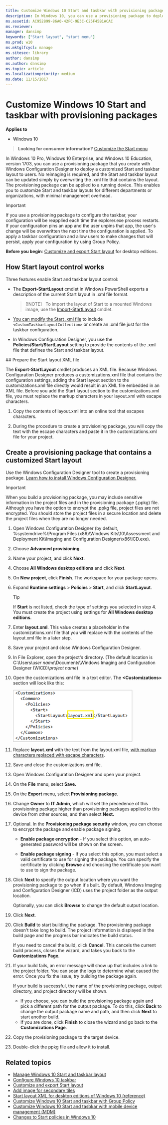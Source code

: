 ```yaml
---
title: Customize Windows 10 Start and tasbkar with provisioning packages (Windows 10)
description: In Windows 10, you can use a provisioning package to deploy a customized Start layout to users.
ms.assetid: AC952899-86A0-42FC-9E3C-C25F45B1ACAC
ms.reviewer: 
manager: dansimp
keywords: ["Start layout", "start menu"]
ms.prod: w10
ms.mktglfcycl: manage
ms.sitesec: library
author: dansimp
ms.author: dansimp
ms.topic: article
ms.localizationpriority: medium
ms.date: 11/15/2017
---
```


# Customize Windows 10 Start and taskbar with provisioning packages


**Applies to**

- Windows 10


>**Looking for consumer information?** [Customize the Start menu](https://go.microsoft.com/fwlink/p/?LinkId=623630)

In Windows 10 Pro, Windows 10 Enterprise, and Windows 10 Education, version 1703, you can use a provisioning package that you create with Windows Configuration Designer to deploy a customized Start and taskbar layout to users. No reimaging is required, and the Start and taskbar layout can be updated simply by overwriting the .xml file that contains the layout. The provisioning package can be applied to a running device. This enables you to customize Start and taskbar layouts for different departments or organizations, with minimal management overhead.

>[!IMPORTANT]
>If you use a provisioning package to configure the taskbar, your configuration will be reapplied each time the explorer.exe process restarts. If your configuration pins an app and the user unpins that app, the user's change will be overwritten the next time the configuration is applied. To apply a taskbar configuration and allow users to make changes that will persist, apply your configuration by using Group Policy.

**Before you begin**: [Customize and export Start layout](customize-and-export-start-layout.md) for desktop editions.

## <a href="" id="bkmk-howstartscreencontrolworks"></a>How Start layout control works


Three features enable Start and taskbar layout control:

-   The **Export-StartLayout** cmdlet in Windows PowerShell exports a description of the current Start layout in .xml file format. 

    >[!NOTE]  
    >To import the layout of Start to a mounted Windows image, use the [Import-StartLayout](https://docs.microsoft.com/powershell/module/startlayout/import-startlayout) cmdlet.

-    [You can modify the Start .xml file](configure-windows-10-taskbar.md) to include  `<CustomTaskbarLayoutCollection>` or create an .xml file just for the taskbar configuration.

-   In Windows Configuration Designer, you use the **Policies/Start/StartLayout** setting to provide the contents of the .xml file that defines the Start and taskbar layout.

<span id="escape" />
## Prepare the Start layout XML file

The **Export-StartLayout** cmdlet produces an XML file. Because Windows Configuration Designer produces a customizations.xml file that contains the configuration settings, adding the Start layout section to the customizations.xml file directly would result in an XML file embedded in an XML file. Before you add the Start layout section to the customizations.xml file, you must replace the markup characters in your layout.xml with escape characters. 


1. Copy the contents of layout.xml into an online tool that escapes characters.

3. During the procedure to create a provisioning package, you will copy the text with the escape characters and paste it in the customizations.xml file for your project.  

## <a href="" id="bkmk-domaingpodeployment"></a>Create a provisioning package that contains a customized Start layout


Use the Windows Configuration Designer tool to create a provisioning package. [Learn how to install Windows Configuration Designer.](provisioning-packages/provisioning-install-icd.md)

>[!IMPORTANT]
>When you build a provisioning package, you may include sensitive information in the project files and in the provisioning package (.ppkg) file. Although you have the option to encrypt the .ppkg file, project files are not encrypted. You should store the project files in a secure location and delete the project files when they are no longer needed.

1.  Open Windows Configuration Designer (by default, %systemdrive%\\Program Files (x86)\\Windows Kits\\10\\Assessment and Deployment Kit\\Imaging and Configuration Designer\\x86\\ICD.exe).

2. Choose **Advanced provisioning**.

3. Name your project, and click **Next**.

4. Choose **All Windows desktop editions** and click **Next**.

5. On **New project**, click **Finish**. The workspace for your package opens.

6. Expand **Runtime settings** &gt; **Policies** &gt; **Start**, and click **StartLayout**.

   >[!TIP]
   >If **Start** is not listed, check the type of settings you selected in step 4. You must create the project using settings for **All Windows desktop editions**.

7. Enter **layout.xml**. This value creates a placeholder in the customizations.xml file that you will replace with the contents of the layout.xml file in a later step.

7. Save your project and close Windows Configuration Designer.

7. In File Explorer, open the project's directory. (The default location is C:\Users\\*user name*\Documents\Windows Imaging and Configuration Designer (WICD)\\*project name*) 

7. Open the customizations.xml file in a text editor. The **&lt;Customizations&gt;** section will look like this:

    ![Customizations file with the placeholder text to replace highlighted](images/customization-start.png)

7. Replace **layout.xml** with the text from the layout.xml file, [with markup characters replaced with escape characters](#escape).

8. Save and close the customizations.xml file.

8. Open Windows Configuration Designer and open your project.

8.  On the **File** menu, select **Save.**

9.  On the **Export** menu, select **Provisioning package**.

10. Change **Owner** to **IT Admin**, which will set the precedence of this provisioning package higher than provisioning packages applied to this device from other sources, and then select **Next.**

11. Optional. In the **Provisioning package security** window, you can choose to encrypt the package and enable package signing.

    -   **Enable package encryption** - If you select this option, an auto-generated password will be shown on the screen.

    -   **Enable package signing** - If you select this option, you must select a valid certificate to use for signing the package. You can specify the certificate by clicking **Browse** and choosing the certificate you want to use to sign the package.

12. Click **Next** to specify the output location where you want the provisioning package to go when it's built. By default, Windows Imaging and Configuration Designer (ICD) uses the project folder as the output location.

    Optionally, you can click **Browse** to change the default output location.

13. Click **Next**.

14. Click **Build** to start building the package. The provisioning package doesn't take long to build. The project information is displayed in the build page and the progress bar indicates the build status.

    If you need to cancel the build, click **Cancel**. This cancels the current build process, closes the wizard, and takes you back to the **Customizations Page**.

15. If your build fails, an error message will show up that includes a link to the project folder. You can scan the logs to determine what caused the error. Once you fix the issue, try building the package again.

    If your build is successful, the name of the provisioning package, output directory, and project directory will be shown.

    -   If you choose, you can build the provisioning package again and pick a different path for the output package. To do this, click **Back** to change the output package name and path, and then click **Next** to start another build.
    -   If you are done, click **Finish** to close the wizard and go back to the **Customizations Page**.

16. Copy the provisioning package to the target device.

17. Double-click the ppkg file and allow it to install.

## Related topics


- [Manage Windows 10 Start and taskbar layout](windows-10-start-layout-options-and-policies.md)
- [Configure Windows 10 taskbar](configure-windows-10-taskbar.md)
- [Customize and export Start layout](customize-and-export-start-layout.md)
- [Add image for secondary tiles](start-secondary-tiles.md)
- [Start layout XML for desktop editions of Windows 10 (reference)](start-layout-xml-desktop.md)
- [Customize Windows 10 Start and taskbar with Group Policy](customize-windows-10-start-screens-by-using-group-policy.md)
- [Customize Windows 10 Start and tasbkar with mobile device management (MDM)](customize-windows-10-start-screens-by-using-mobile-device-management.md)
- [Changes to Start policies in Windows 10](changes-to-start-policies-in-windows-10.md)

 

 





